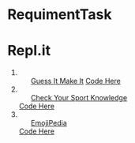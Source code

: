 # RequimentTask

# Repl.it

<ol>
    <li>
        <ol>
        <a href="https://replit.com/@paul889/GuessItandMakeIt?embed=1&outpute=1">Guess It Make It</a>
        <a href="https://replit.com/@paul889/GuessItandMakeIt#index.js">Code Here</a>
        </ol>
    </li>
    <li>
        <ol>
        <a href="https://replit.com/@paul889/MultipleQuestions?embed=1&outpute=1">Check Your Sport Knowledge</a>
        </ol>
        <a href="https://replit.com/@paul889/MultipleQuestions#index.js">Code Here</a>
    </li>
    <li>
        <ol>
        <a href="https://ez1ob.csb.app/">EmojiPedia</a>
        </ol>
        <a href="https://codesandbox.io/s/emoji-interpreter-ez1ob?file=/src/App.js">Code Here</a>
    </li>
</ol>
